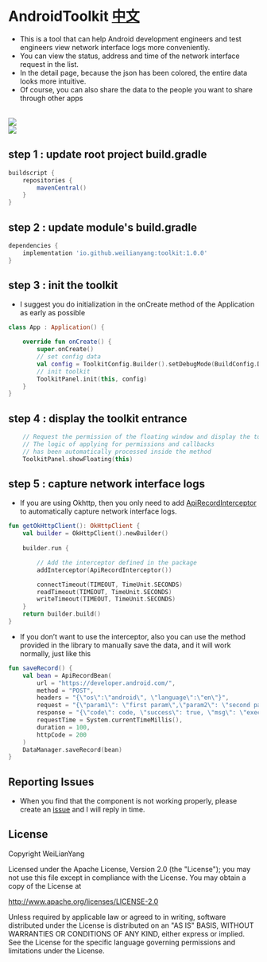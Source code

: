 # AndroidToolkit [中文](https://blog.csdn.net/java_android_man/article/details/118173452)


- This is a tool that can help Android development engineers and test engineers view network interface logs more conveniently. 
- You can view the status, address and time of the network interface request in the list. 
- In the detail page, because the json has been colored, the entire data looks more intuitive. 
- Of course, you can also share the data to the people you want to share through other apps

<br>

<img src="https://img-blog.csdnimg.cn/20210624071801865.png?x-oss-process=image/watermark,type_ZmFuZ3poZW5naGVpdGk,shadow_10,text_aHR0cHM6Ly9ibG9nLmNzZG4ubmV0L2phdmFfYW5kcm9pZF9tYW4=,size_16,color_FFFFFF,t_70#pic_center">

<br>

<img src="https://img-blog.csdnimg.cn/20210624071855607.png?x-oss-process=image/watermark,type_ZmFuZ3poZW5naGVpdGk,shadow_10,text_aHR0cHM6Ly9ibG9nLmNzZG4ubmV0L2phdmFfYW5kcm9pZF9tYW4=,size_16,color_FFFFFF,t_70#pic_center">

<br>

## step 1 : update root project build.gradle
```groovy
buildscript {
    repositories {
        mavenCentral()
    }
}
```

## step 2 : update module's build.gradle
```groovy
dependencies {
    implementation 'io.github.weilianyang:toolkit:1.0.0'
}
```


## step 3 : init the toolkit
* I suggest you do initialization in the onCreate method of the Application as early as possible
```kotlin
class App : Application() {

    override fun onCreate() {
        super.onCreate()
        // set config data
        val config = ToolkitConfig.Builder().setDebugMode(BuildConfig.DEBUG).build()
        // init toolkit
        ToolkitPanel.init(this, config)
    }
}
```


## step 4 : display the toolkit entrance
```kotlin
    // Request the permission of the floating window and display the toolkit entrance
    // The logic of applying for permissions and callbacks 
    // has been automatically processed inside the method
    ToolkitPanel.showFloating(this)
```

## step 5 : capture network interface logs
 * If you are using Okhttp, then you only need to add [ApiRecordInterceptor](https://github.com/WeiLianYang/AndroidToolkit/tree/main/toolkit/src/main/java/com/william/toolkit/net/ApiRecordInterceptor) to automatically capture network interface logs.
```kotlin
fun getOkHttpClient(): OkHttpClient {
    val builder = OkHttpClient().newBuilder()
   
    builder.run {

        // Add the interceptor defined in the package
        addInterceptor(ApiRecordInterceptor())

        connectTimeout(TIMEOUT, TimeUnit.SECONDS)
        readTimeout(TIMEOUT, TimeUnit.SECONDS)
        writeTimeout(TIMEOUT, TimeUnit.SECONDS)
    }
    return builder.build()
}
```

* If you don’t want to use the interceptor, also you can use the method provided in the library to manually save the data, and it will work normally, just like this
```kotlin
fun saveRecord() {
    val bean = ApiRecordBean(
        url = "https://developer.android.com/",
        method = "POST",
        headers = "{\"os\":\"android\", \"language\":\"en\"}",
        request = "{\"param1\": \"first param\",\"param2\": \"second param\"}",
        response = "{\"code\": code, \"success\": true, \"msg\": \"execute msg\"}",
        requestTime = System.currentTimeMillis(),
        duration = 100,
        httpCode = 200
    )
    DataManager.saveRecord(bean)
}
```

## Reporting Issues 
* When you find that the component is not working properly, please create an [issue](https://github.com/WeiLianYang/AndroidToolkit/issues) and I will reply in time.


## License


Copyright WeiLianYang

Licensed under the Apache License, Version 2.0 (the "License");
you may not use this file except in compliance with the License.
You may obtain a copy of the License at

http://www.apache.org/licenses/LICENSE-2.0

Unless required by applicable law or agreed to in writing, software
distributed under the License is distributed on an "AS IS" BASIS,
WITHOUT WARRANTIES OR CONDITIONS OF ANY KIND, either express or implied.
See the License for the specific language governing permissions and
limitations under the License.
